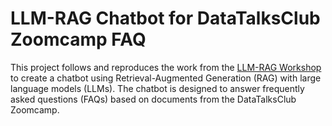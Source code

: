 # LLM-RAG Chatbot for DataTalksClub Zoomcamp FAQ
This project follows and reproduces the work from the [LLM-RAG Workshop](https://github.com/alexeygrigorev/llm-rag-workshop/tree/main) to create a chatbot using Retrieval-Augmented Generation (RAG) with large language models (LLMs). The chatbot is designed to answer frequently asked questions (FAQs) based on documents from the DataTalksClub Zoomcamp.
